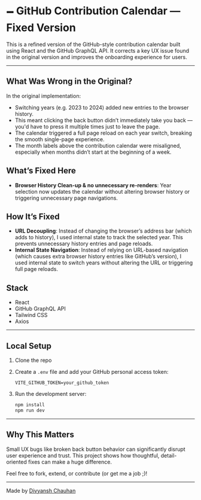 # 🗕 GitHub Contribution Calendar — Fixed Version

This is a refined version of the GitHub-style contribution calendar built using React and the GitHub GraphQL API. It corrects a key UX issue found in the original version and improves the onboarding experience for users.

---

## What Was Wrong in the Original?

In the original implementation:

- Switching years (e.g. 2023 to 2024) added new entries to the browser history.
- This meant clicking the back button didn’t immediately take you back — you'd have to press it multiple times just to leave the page.
- The calendar triggered a full page reload on each year switch, breaking the smooth single-page experience.
- The month labels above the contribution calendar were misaligned, especially when months didn’t start at the beginning of a week.


## What’s Fixed Here

- **Browser History Clean-up & no unnecessary re-renders**: Year selection now updates the calendar without altering browser history or triggering unnecessary page navigations.

## How It’s Fixed

- **URL Decoupling**: Instead of changing the browser’s address bar (which adds to history), I used internal state to track the selected year. This prevents unnecessary history entries and page reloads.
- **Internal State Navigation**: Instead of relying on URL-based navigation (which causes extra browser history entries like GitHub’s version), I used internal state to switch years without altering the URL or triggering full page reloads.


##  Stack

* React
* GitHub GraphQL API
* Tailwind CSS
* Axios

---

##  Local Setup

1. Clone the repo
2. Create a `.env` file and add your GitHub personal access token:

   ```env
   VITE_GITHUB_TOKEN=your_github_token
   ```
3. Run the development server:

   ```bash
   npm install
   npm run dev
   ```

---

##  Why This Matters

Small UX bugs like broken back button behavior can significantly disrupt user experience and trust. This project shows how thoughtful, detail-oriented fixes can make a huge difference.

Feel free to fork, extend, or contribute (or get me a job ;)!

---

Made by [Divyansh Chauhan](https://github.com/kami123kaze)
